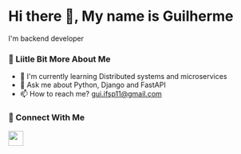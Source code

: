 # Hi there 👋, My name is Guilherme

I'm backend developer

### 💫 Liitle Bit More About Me

- 🌱 I'm currently learning Distributed systems and microservices
- 💬 Ask me about Python, Django and FastAPI
- 📫 How to reach me? gui.ifsp11@gmail.com

### 👥 Connect With Me

<a href="https://www.linkedin.com/in/decarvalhogui/" target="_blank"><img src="https://img.shields.io/badge/linkedin-%230077B5.svg?style=for-the-badge&logo=linkedin&logoColor=white" style="margin-bottom: 4px;" height="30px" target="_blank"></a>
